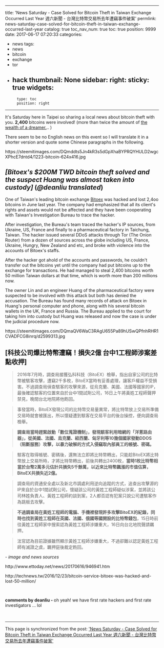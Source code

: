 
---
title: 'News Saturday - Case Solved for Bitcoin Theft in Taiwan Exchange Occurred Last Year  週六新聞 - 台灣比特幣交易所去年遭竊事件破案'
permlink: news-saturday-case-solved-for-bitcoin-theft-in-taiwan-exchange-occurred-last-year
catalog: true
toc_nav_num: true
toc: true
position: 9999
date: 2017-06-17 07:20:33
categories:
- news
tags:
- news
- bitcoin
- exchange
- tor
- hack
thumbnail: None
sidebar:
    right:
        sticky: true
widgets:
    -
        type: toc
        position: right
---


<html>
<p>It's Saturday here in Taipei so sharing a local news about bitcoin theft with you. <strong>2,400</strong> bitcoins were involved! (more than twice the amount of <a href="https://steemit.com/bitcoin/@deanliu/being-rich-for-1-second-you-can-do-it-too-on-poloniex-i-did-i-have-sorry-had-997-bitcoins">the wealth of a dreamer.</a>.. )</p>
<p>There seem to be no English news on this event so I will translate it in a shorter version and quote some Chinese paragraphs in the following.&nbsp;</p>
<p>https://steemitimages.com/DQmddts5Jn4kR3s5dGpXhaBYPRQYHULD2wgcXPhcE7dntd4/1223-bitcoin-624x416.jpg</p>
<h2><em><strong>[Bitoex's $200M TWD bitcoin theft solved and the suspect Huang was almost taken into custody] </strong></em>(<em>@deanliu translated</em>)</h2>
<p>One of Taiwan's leading bitcoin exchange <a href="https://www.bitoex.com/">Bitoex</a> was hacked and lost 2,4oo bitcoins in June last year. The company had emphasized that all its client's rights and assets would not be affected and they have been cooperating with Taiwan's Investigation Bureau to trace the hacker.</p>
<p>After investigation, the Bureau's team traced the hacker's IP sources, from Ukraine, US, France and finally to a pharmaceutical factory in Taichung, Taiwan. The hacker issued several DDoS attacks through Tor (The Onion Router) from a dozen of sources across the globe including US, France, Ukraine, Hungry, New Zealand and etc, and broke with violence into the accounts of Bitoex's staffs.</p>
<p>After the hacker got ahold of the accounts and passwords, he couldn't transfer out the bitcoins yet until the company had put bitcoins up to the exchange for transactions. He had managed to steal 2,400 bitcoins worth 50 million Taiwan dollars at that time, which is worth more than 200 millions now. &nbsp;&nbsp;</p>
<p>The owner Lin and an engineer Huang of the pharmaceutical factory were suspected to be involved with this attack but both has denied the accusation. The Bureau has found many records of attack on Bitoex in Huang's personal computer and phone, along with his several bitcoin wallets in the UK, France and Russia. The Bureau applied to the court for taking him into custody but Huang was released and now the case is under the judicial procedure now.</p>
<p>https://steemitimages.com/DQmaQV6WaC3RAgU655Pa89hUSwQPfnhRHR1CVADFCG8inrq/d2599313.jpg&nbsp;</p>
<h2><strong>[科技公司爆比特幣遭竊！損失2億 台中1工程師涉案差點收押</strong>]&nbsp;</h2>
<blockquote>2016年7月時，調查局接獲弘科科技（BitoEX）檢舉，指出自家公司的比特幣被駭客攻擊，遭竊2千多枚，BitoEX當時有妥善處理，讓客戶權益不受損害。不過調查局偵查駭客的攻擊來源，從烏克蘭、美國、法國等國家的IP，最後確認駭客的位置來自於台中1間試劑公司，16日上午將黃姓工程師聲押禁見，晚間台北地院將他飭回。</blockquote>
<blockquote>事發當時，BitoEX發現公司的比特幣交易量異常，將比特幣放上交易所準備交易時就會被匯出，所以懷疑遭到駭客在交易平台的後台操控，便向調查局檢舉。</blockquote>
<blockquote><strong>調查局當時趕緊啟動「數位蒐證機制」，發現駭客利用暗網的「洋蔥路由器」，從美國、法國、烏克蘭、紐西蘭、匈牙利等10幾個國家發動DDOS（阻斷服務）攻擊，以暴力破解的方式入侵竊取內部員工的帳號、密碼。</strong></blockquote>
<blockquote>駭客在取得帳號、密碼後，還無法立即將比特幣轉出，只能趁BitoEX將比特幣放上交易所時，才將比特幣轉出，前後共轉出2400枚，<strong>當時1枚比特幣相當於台幣2萬多元估計共損失5千餘萬，以近來比特幣飆漲的市值估算，BitoEX共損失近2億。</strong></blockquote>
<blockquote>調查局的資通安全處以及新北市調處利用逆向追蹤的方式，追查出攻擊源的IP來自於台中1間試劑公司，懷疑該公司的黃姓工程師疑似涉案，並將該公司林姓負責人、黃姓工程師約談到案，2人都否認有犯案只說公司遭駭客作為跳板去攻擊。</blockquote>
<blockquote><strong>不過調查局在黃姓工程師的電腦、手機裡發現許多攻擊BitoEX的紀錄，同時也找到黃姓工程師在英國、法國、俄國等國開設的比特幣錢包</strong>，15日時前往黃姓工程師家中搜索認為黃姓工程師涉嫌重大，16日向台北地院聲請羈押。</blockquote>
<blockquote>法官認為目前證據雖然顯示黃姓工程師涉嫌重大，不過卻難以認定黃姓工程師有滅證之虞，羈押庭後裁定飭回。</blockquote>
<p><em>- image and news sources</em></p>
<p>http://www.ettoday.net/news/20170616/946941.htm</p>
<p>http://technews.tw/2016/12/23/bitcoin-service-bitoex-was-hacked-and-lost-50-million/</p>
<p><br></p>
<p><strong>comments by deanliu - </strong>oh yeah! we have first rate hackers and first rate investigators ... lol&nbsp;</p>
<p><br></p>
</html>

- - -

This page is synchronized from the post: ['News Saturday - Case Solved for Bitcoin Theft in Taiwan Exchange Occurred Last Year  週六新聞 - 台灣比特幣交易所去年遭竊事件破案'](https://steemit.com/@deanliu/news-saturday-case-solved-for-bitcoin-theft-in-taiwan-exchange-occurred-last-year)
